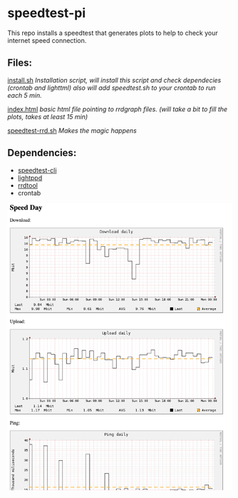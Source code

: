 # speedtest-pi

This repo installs a speedtest that generates plots to help to check your internet speed connection.

## Files:
[install.sh](./install.sh) 
*Installation script, will install this script and check dependecies (crontab and lighttml)*
*also will add speedtest.sh to your crontab to run each 5 min.*

[index.html](index.html)
*basic html file pointing to rrdgraph files. (will take a bit to fill the plots, takes at least 15 min)*

[speedtest-rrd.sh](speedtest-rrd.sh)
*Makes the magic happens*

## Dependencies:
- [speedtest-cli](https://www.speedtest.net/pt/apps/cli) 
- [lightppd](https://github.com/lighttpd)
- [rrdtool](https://github.com/oetiker/rrdtool-2.x)
- crontab


![image](./images/speedtest.png)